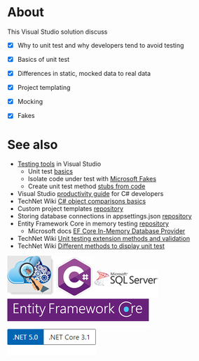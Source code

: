 # About

This Visual Studio solution discuss

- [x] Why to unit test and why developers tend to avoid testing
- [x] Basics of unit test
- [x] Differences in static, mocked data to real data
- [x] Project templating
- [x] Mocking
- [x] Fakes


# See also

- [Testing tools](https://docs.microsoft.com/en-us/visualstudio/test/?view=vs-2019) in Visual Studio
  - Unit test [basics](https://docs.microsoft.com/en-us/visualstudio/test/unit-test-basics?view=vs-2019)
  - Isolate code under test with [Microsoft Fakes](http://example.com)
  - Create unit test method [stubs from code](https://docs.microsoft.com/en-us/visualstudio/test/create-unit-tests-menu?view=vs-2019)
- Visual Studio [productivity guide](https://docs.microsoft.com/en-us/visualstudio/ide/csharp-developer-productivity?view=vs-2019) for C# developers
- TechNet Wiki [C# object comparisons basics](https://social.technet.microsoft.com/wiki/contents/articles/53309.c-object-comparisons-basics.aspx)
- Custom project templates [repository](https://github.com/karenpayneoregon/vs2019-custom-project-templates)
- Storing database connections in appsettings.json [repository](https://github.com/karenpayneoregon/configuration-helpers)
- Entity Framework Core in memory testing [repository](https://github.com/karenpayneoregon/EntityFrameworkCoreInMemoryTesting)
  - Microsoft docs [EF Core In-Memory Database Provider](https://docs.microsoft.com/en-us/ef/core/providers/in-memory/?tabs=dotnet-core-cli)
- TechNet Wiki [Unit testing extension methods and validation](https://social.technet.microsoft.com/wiki/contents/articles/51706.c-unit-testing-extension-methods-and-validation.aspx)
- TechNet Wiki [Different methods to display unit test](https://social.technet.microsoft.com/wiki/contents/articles/51303.visual-studio-different-methods-to-display-unit-test.aspx)


![Unit Testing](assets/unitTesting.png)![Csharp Small](assets/csharpSmall.png)![Sql Server1](assets/sql-server1.png) ![Efcore](assets/efcore.png) ![Versions](assets/Versions.png)
